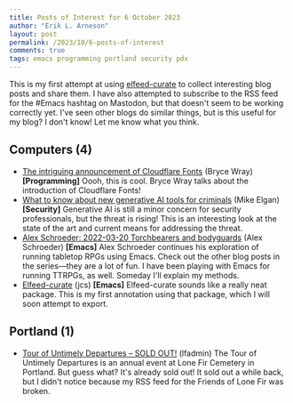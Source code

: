 ```yaml
---
title: Posts of Interest for 6 October 2023
author: "Erik L. Arneson"
layout: post
permalink: /2023/10/6-posts-of-interest
comments: true
tags: emacs programming portland security pdx
---
```


This is my first attempt at using [elfeed-curate](https://github.com/rnadler/elfeed-curate) to collect interesting blog posts and share them. I have also attempted to subscribe to the RSS feed for the #Emacs hashtag on Mastodon, but that doesn't seem to be working correctly yet. I've seen other blogs do similar things, but is this useful for my blog? I don't know! Let me know what you think.

<!--more-->

## Computers (4)

-   [The intriguing announcement of Cloudflare Fonts](https://www.brycewray.com/posts/2023/10/cloudflare-fonts/?utm_campaign=RSS&utm_source=RSS&utm_medium=RSS) (Bryce Wray) **[Programming]**
    Oooh, this is cool. Bryce Wray talks about the introduction of Cloudflare Fonts!
-   [What to know about new generative AI tools for criminals](https://securityintelligence.com/articles/what-to-know-about-new-generative-ai-tools-for-criminals/) (Mike Elgan) **[Security]**
    Generative AI is still a minor concern for security professionals, but the threat is rising! This is
    an interesting look at the state of the art and current means for addressing the threat.
-   [Alex Schroeder: 2022-03-20 Torchbearers and bodyguards](https://alexschroeder.ch/view/2022-03-20_Torchbearers_and_bodyguards) (Alex Schroeder) **[Emacs]**
    Alex Schroeder continues his exploration of running tabletop RPGs using Emacs. Check out the other
    blog posts in the series&#x2014;they are a lot of fun. I have been playing with Emacs for running TTRPGs,
    as well. Someday I'll explain my methods.
-   [Elfeed-curate](https://irreal.org/blog/?p=11683) (jcs) **[Emacs]**
    Elfeed-curate sounds like a really neat package. This is my first annotation using that package,
    which I will soon attempt to export.


## Portland (1)

-   [Tour of Untimely Departures – SOLD OUT!](https://www.friendsoflonefircemetery.org/?p=943) (lfadmin)
    The Tour of Untimely Departures is an annual event at Lone Fir Cemetery in Portland. But guess what?
    It's already sold out! It sold out a while back, but I didn't notice because my RSS feed for the
    Friends of Lone Fir was broken.

